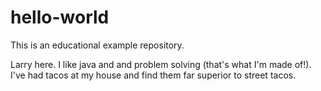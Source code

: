 # hello-world
This is an educational example repository.

Larry here. I like java and and problem solving (that's what I'm made of!).
I've had tacos at my house and find them far superior to street tacos.
